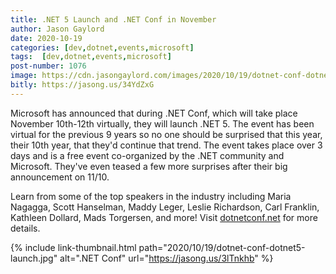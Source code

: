```yaml
---
title: .NET 5 Launch and .NET Conf in November
author: Jason Gaylord
date: 2020-10-19
categories: [dev,dotnet,events,microsoft]
tags:  [dev,dotnet,events,microsoft]
post-number: 1076
image: https://cdn.jasongaylord.com/images/2020/10/19/dotnet-conf-dotnet5-launch.jpg
bitly: https://jasong.us/34YdZxG
---
```


Microsoft has announced that during .NET Conf, which will take place November 10th-12th virtually, they will launch .NET 5. The event has been virtual for the previous 9 years so no one should be surprised that this year, their 10th year, that they'd continue that trend. The event takes place over 3 days and is a free event co-organized by the .NET community and Microsoft. They've even teased a few more surprises after their big announcement on 11/10. 

Learn from some of the top speakers in the industry including Maria Nagagga, Scott Hanselman, Maddy Leger, Leslie Richardson, Carl Franklin, Kathleen Dollard, Mads Torgersen, and more! Visit [dotnetconf.net](https://jasong.us/3lTnkhb) for more details.

{% include link-thumbnail.html path="2020/10/19/dotnet-conf-dotnet5-launch.jpg" alt=".NET Conf" url="https://jasong.us/3lTnkhb" %}